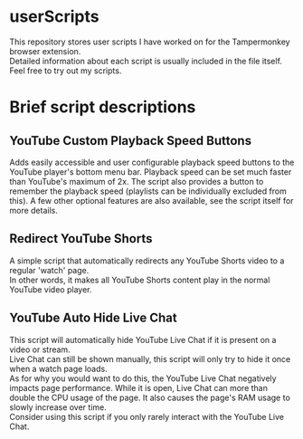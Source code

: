 # userScripts
This repository stores user scripts I have worked on for the Tampermonkey browser extension.  
Detailed information about each script is usually included in the file itself. Feel free to try out my scripts.

# Brief script descriptions
## YouTube Custom Playback Speed Buttons
Adds easily accessible and user configurable playback speed buttons to the YouTube player's bottom menu bar.
Playback speed can be set much faster than YouTube's maximum of 2x.
The script also provides a button to remember the playback speed (playlists can be individually excluded from this).
A few other optional features are also available, see the script itself for more details.

## Redirect YouTube Shorts
A simple script that automatically redirects any YouTube Shorts video to a regular 'watch' page.  
In other words, it makes all YouTube Shorts content play in the normal YouTube video player.

## YouTube Auto Hide Live Chat
This script will automatically hide YouTube Live Chat if it is present on a video or stream.  
Live Chat can still be shown manually, this script will only try to hide it once when a watch page loads.  
As for why you would want to do this, the YouTube Live Chat negatively impacts page performance.
While it is open, Live Chat can more than double the CPU usage of the page.
It also causes the page's RAM usage to slowly increase over time.  
Consider using this script if you only rarely interact with the YouTube Live Chat.
